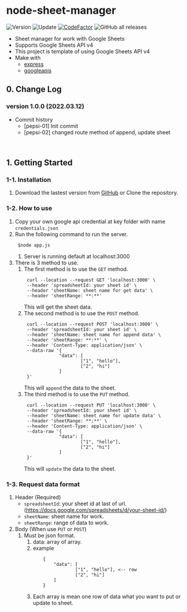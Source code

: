 # node-sheet-manager

![Version](https://img.shields.io/badge/Version-1.0.0-green)
![Update](https://img.shields.io/badge/Update-2022.03.12-blue)
[![CodeFactor](https://www.codefactor.io/repository/github/pepsizerosugar/node-sheet-manager/badge)](https://www.codefactor.io/repository/github/pepsizerosugar/node-sheet-manager)
![GitHub all releases](https://img.shields.io/github/downloads/pepsizerosugar/node-sheet-manager/total?color=orange)

* Sheet manager for work with Google Sheets
* Supports Google Sheets API v4
* This project is template of using Google Sheets API v4
* Make with
    * [express](https://expressjs.com/)
    * [googleapis](https://www.npmjs.com/package/googleapis)

## 0. Change Log

### version 1.0.0 (2022.03.12)

* Commit history
    * [pepsi-01] Init commit
    * [pepsi-02] changed route method of append, update sheet

<br>

## 1. Getting Started

### 1-1. Installation

1. Download the lastest version from [GitHub](https://github.com/pepsizerosugar/node-sheet-manager/releases) or Clone
   the repository.

### 1-2. How to use

1. Copy your own google api credential at key folder with name `credentials.json`
2. Run the following command to run the server.
   ```
    $node app.js
   ```
    1. Server is running default at localhost:3000
3. There is 3 method to use.
   1. The first method is to use the `GET` method.
      ```
       curl --location --request GET 'localhost:3000' \
       --header 'spreadsheetId: your sheet id' \
       --header 'sheetName: sheet name for get data' \
       --header 'sheetRange: **:**'
      ```
      This will get the sheet data.
   2. The second method is to use the `POST` method.
      ```
       curl --location --request POST 'localhost:3000' \
       --header 'spreadsheetId: your sheet id' \
       --header 'sheetName: sheet name for append data' \
       --header 'sheetRange: **:**' \
       --header 'Content-Type: application/json' \
       --data-raw '{
                   "data": [
                           ["1", "hello"],
                           ["2", "hi"]
                   ]
       }'
      ```
      This will `append` the data to the sheet.
   3. The third method is to use the `PUT` method.
      ```
       curl --location --request PUT 'localhost:3000' \
       --header 'spreadsheetId: your sheet id' \
       --header 'sheetName: sheet name for update data' \
       --header 'sheetRange: **:**' \
       --header 'Content-Type: application/json' \
       --data-raw '{
                   "data": [
                           ["1", "hello"],
                           ["2", "hi"]
                   ]
       }'
      ```
      This will `update` the data to the sheet.

### 1-3. Request data format

1. Header (Required)
    * `spreadsheetId`: your sheet id at last of url. (https://docs.google.com/spreadsheets/d/your-sheet-id/)
    * `sheetName`: sheet name for work.
    * `sheetRange`: range of data to work.
2. Body (When use `PUT` or `POST`)
    1. Must be json format.
        1. data: array of array.
        2. example
         ```
                {
                    "data": [
                            ["1", "hello"], <-- row
                            ["2", "hi"]
                    ]
                }
         ```
        3. Each array is mean one row of data what you want to put or update to sheet.
